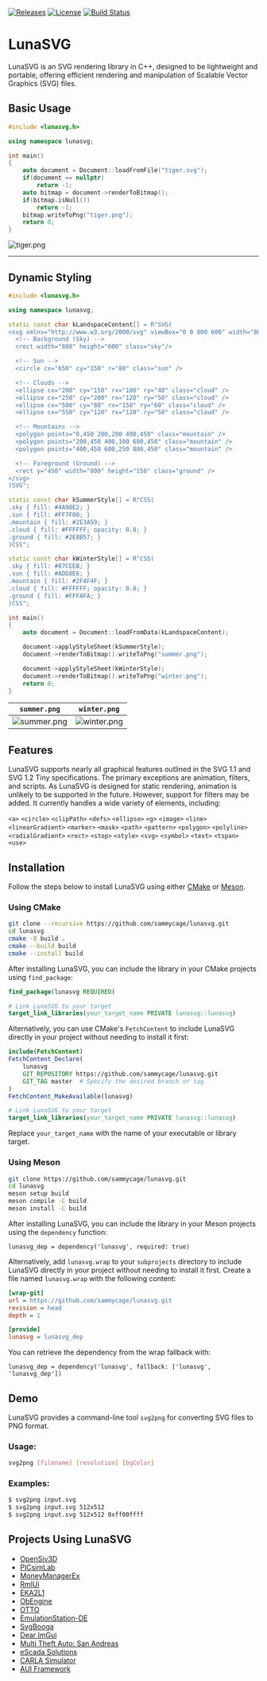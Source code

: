 [![Releases](https://img.shields.io/badge/Version-3.1.0-orange.svg)](https://github.com/sammycage/lunasvg/releases)
[![License](https://img.shields.io/badge/License-MIT-blue.svg)](https://github.com/sammycage/lunasvg/blob/master/LICENSE)
[![Build Status](https://github.com/sammycage/lunasvg/actions/workflows/main.yml/badge.svg)](https://github.com/sammycage/lunasvg/actions)

# LunaSVG

LunaSVG is an SVG rendering library in C++, designed to be lightweight and portable, offering efficient rendering and manipulation of Scalable Vector Graphics (SVG) files.

## Basic Usage

```cpp
#include <lunasvg.h>

using namespace lunasvg;

int main()
{
    auto document = Document::loadFromFile("tiger.svg");
    if(document == nullptr)
        return -1;
    auto bitmap = document->renderToBitmap();
    if(bitmap.isNull())
        return -1;
    bitmap.writeToPng("tiger.png");
    return 0;
}

```

![tiger.png](https://github.com/user-attachments/assets/b87bbf92-6dd1-4b29-a890-99cfffce66b8)

---

## Dynamic Styling

```cpp
#include <lunasvg.h>

using namespace lunasvg;

static const char kLandspaceContent[] = R"SVG(
<svg xmlns="http://www.w3.org/2000/svg" viewBox="0 0 800 600" width="800" height="600">
  <!-- Background (Sky) -->
  <rect width="800" height="600" class="sky"/>

  <!-- Sun -->
  <circle cx="650" cy="150" r="80" class="sun" />

  <!-- Clouds -->
  <ellipse cx="200" cy="150" rx="100" ry="40" class="cloud" />
  <ellipse cx="250" cy="200" rx="120" ry="50" class="cloud" />
  <ellipse cx="500" cy="80" rx="150" ry="60" class="cloud" />
  <ellipse cx="550" cy="120" rx="120" ry="50" class="cloud" />

  <!-- Mountains -->
  <polygon points="0,450 200,200 400,450" class="mountain" />
  <polygon points="200,450 400,100 600,450" class="mountain" />
  <polygon points="400,450 600,250 800,450" class="mountain" />

  <!-- Foreground (Ground) -->
  <rect y="450" width="800" height="150" class="ground" />
</svg>
)SVG";

static const char kSummerStyle[] = R"CSS(
.sky { fill: #4A90E2; }
.sun { fill: #FF7F00; }
.mountain { fill: #2E3A59; }
.cloud { fill: #FFFFFF; opacity: 0.8; }
.ground { fill: #2E8B57; }
)CSS";

static const char kWinterStyle[] = R"CSS(
.sky { fill: #87CEEB; }
.sun { fill: #ADD8E6; }
.mountain { fill: #2F4F4F; }
.cloud { fill: #FFFFFF; opacity: 0.8; }
.ground { fill: #FFFAFA; }
)CSS";

int main()
{
    auto document = Document::loadFromData(kLandspaceContent);

    document->applyStyleSheet(kSummerStyle);
    document->renderToBitmap().writeToPng("summer.png");

    document->applyStyleSheet(kWinterStyle);
    document->renderToBitmap().writeToPng("winter.png");
    return 0;
}
```

| `summer.png` | `winter.png` |
| --- | --- |
| ![summer.png](https://github.com/user-attachments/assets/c7f16780-23f8-4acd-906a-2242f2d0d33b) | ![winter.png](https://github.com/user-attachments/assets/fdd65288-11c7-4e16-bb5a-2bf28de57145) |

## Features

LunaSVG supports nearly all graphical features outlined in the SVG 1.1 and SVG 1.2 Tiny specifications. The primary exceptions are animation, filters, and scripts. As LunaSVG is designed for static rendering, animation is unlikely to be supported in the future. However, support for filters may be added. It currently handles a wide variety of elements, including:

`<a>` `<circle>` `<clipPath>` `<defs>` `<ellipse>` `<g>` `<image>` `<line>` `<linearGradient>` `<marker>` `<mask>` `<path>` `<pattern>` `<polygon>` `<polyline>` `<radialGradient>` `<rect>` `<stop>` `<style>` `<svg>` `<symbol>` `<text>` `<tspan>` `<use>`

## Installation

Follow the steps below to install LunaSVG using either [CMake](https://cmake.org/) or [Meson](https://mesonbuild.com/).

### Using CMake

```bash
git clone --recursive https://github.com/sammycage/lunasvg.git
cd lunasvg
cmake -B build .
cmake --build build
cmake --install build
```

After installing LunaSVG, you can include the library in your CMake projects using `find_package`:

```cmake
find_package(lunasvg REQUIRED)

# Link LunaSVG to your target
target_link_libraries(your_target_name PRIVATE lunasvg::lunasvg)
```

Alternatively, you can use CMake's `FetchContent` to include LunaSVG directly in your project without needing to install it first:

```cmake
include(FetchContent)
FetchContent_Declare(
    lunasvg
    GIT_REPOSITORY https://github.com/sammycage/lunasvg.git
    GIT_TAG master  # Specify the desired branch or tag
)
FetchContent_MakeAvailable(lunasvg)

# Link LunaSVG to your target
target_link_libraries(your_target_name PRIVATE lunasvg::lunasvg)
```

Replace `your_target_name` with the name of your executable or library target.

### Using Meson

```bash
git clone https://github.com/sammycage/lunasvg.git
cd lunasvg
meson setup build
meson compile -C build
meson install -C build
```

After installing LunaSVG, you can include the library in your Meson projects using the `dependency` function:

```meson
lunasvg_dep = dependency('lunasvg', required: true)
```

Alternatively, add `lunasvg.wrap` to your `subprojects` directory to include LunaSVG directly in your project without needing to install it first. Create a file named `lunasvg.wrap` with the following content:

```ini
[wrap-git]
url = https://github.com/sammycage/lunasvg.git
revision = head
depth = 1

[provide]
lunasvg = lunasvg_dep
```

You can retrieve the dependency from the wrap fallback with:

```meson
lunasvg_dep = dependency('lunasvg', fallback: ['lunasvg', 'lunasvg_dep'])
```

## Demo

LunaSVG provides a command-line tool `svg2png` for converting SVG files to PNG format.

### Usage:
```bash
svg2png [filename] [resolution] [bgColor]
```

### Examples:
```bash
$ svg2png input.svg
$ svg2png input.svg 512x512
$ svg2png input.svg 512x512 0xff00ffff
```

## Projects Using LunaSVG

- [OpenSiv3D](https://github.com/Siv3D/OpenSiv3D)
- [PICsimLab](https://github.com/lcgamboa/picsimlab)
- [MoneyManagerEx](https://github.com/moneymanagerex/moneymanagerex)
- [RmlUi](https://github.com/mikke89/RmlUi)
- [EKA2L1](https://github.com/EKA2L1/EKA2L1)
- [ObEngine](https://github.com/ObEngine/ObEngine)
- [OTTO](https://github.com/bitfieldaudio/OTTO)
- [EmulationStation-DE](https://gitlab.com/es-de/emulationstation-de)
- [SvgBooga](https://github.com/etodanik/SvgBooga/tree/main)
- [Dear ImGui](https://github.com/ocornut/imgui)
- [Multi Theft Auto: San Andreas](https://github.com/multitheftauto/mtasa-blue)
- [eScada Solutions](https://www.escadasolutions.com)
- [CARLA Simulator](https://carla.org/)
- [AUI Framework](https://github.com/aui-framework/aui)
